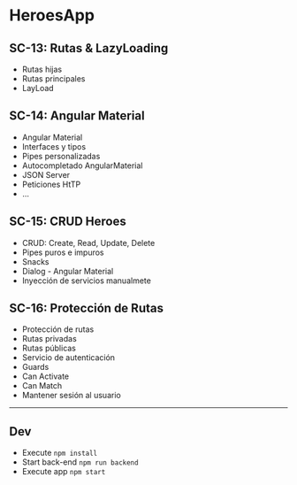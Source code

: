 # HeroesApp

## SC-13: Rutas & LazyLoading

- Rutas hijas
- Rutas principales
- LayLoad

## SC-14: Angular Material

- Angular Material
- Interfaces y tipos
- Pipes personalizadas
- Autocompletado AngularMaterial
- JSON Server
- Peticiones HtTP
- ...

## SC-15: CRUD Heroes

- CRUD: Create, Read, Update, Delete
- Pipes puros e impuros
- Snacks
- Dialog - Angular Material
- Inyección de servicios manualmete

## SC-16: Protección de Rutas

- Protección de rutas
- Rutas privadas
- Rutas públicas
- Servicio de autenticación
- Guards
- Can Activate
- Can Match
- Mantener sesión al usuario

---

## Dev

- Execute `npm install`
- Start back-end `npm run backend`
- Execute app `npm start`

